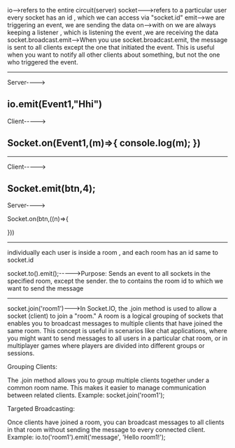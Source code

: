 io-->refers to the  entire circuit(server)
socket--->refers to a particular user
every socket has an id , which we can access via "socket.id"
emit-->we are triggering an event, we are sending the data
on-->with on we are always keeping a listener , which is listening the event ,we are receiving the data
socket.broadcast.emit-->When you use socket.broadcast.emit, the message is sent to all clients except the one that initiated the event. This is useful when you want to notify all other clients about something, but not the one who triggered the event.




----------------

Server---->

io.emit(Event1,"Hhi")
---------------
Client----->

Socket.on(Event1,(m)=>{
    console.log(m);
})
-----------------
----------------

Client----->

Socket.emit(btn,4);
---------------
Server---->

Socket.on(btn,((n)=>{
   
}))

------------------


individually each user is inside a room , and each room has an id same to socket.id

socket.to().emit();----->Purpose: Sends an event to all sockets in the specified room, except the sender.
the to contains the room id to which we want to send the message

-----------------------------
socket.join('room1')--->In Socket.IO, the .join method is used to allow a socket (client) to join a "room." A room is a logical grouping of sockets that enables you to broadcast messages to multiple clients that have joined the same room. This concept is useful in scenarios like chat applications, where you might want to send messages to all users in a particular chat room, or in multiplayer games where players are divided into different groups or sessions.


Grouping Clients:

The .join method allows you to group multiple clients together under a common room name. This makes it easier to manage communication between related clients.
Example: socket.join('room1');

Targeted Broadcasting:

Once clients have joined a room, you can broadcast messages to all clients in that room without sending the message to every connected client.
Example: io.to('room1').emit('message', 'Hello room1!');
